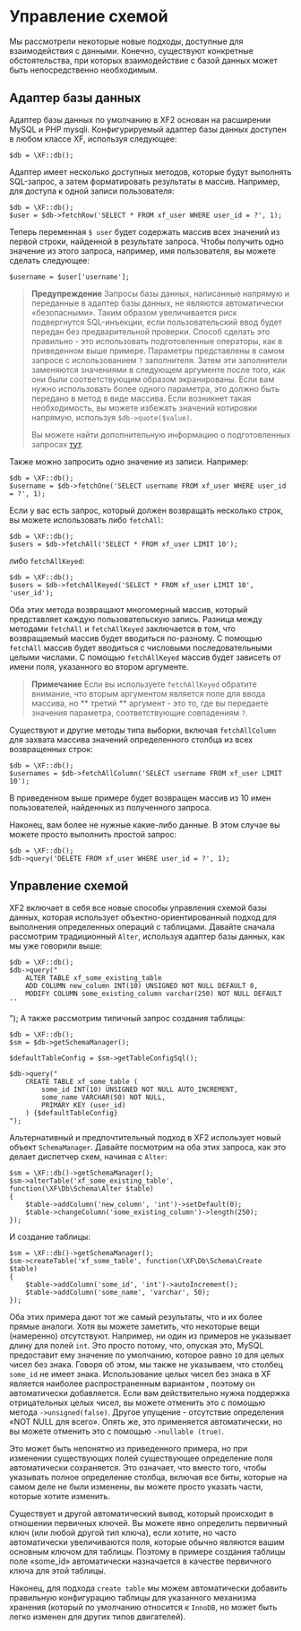 
# <a name="part0"></a>Управление схемой
Мы рассмотрели некоторые новые подходы, доступные для взаимодействия с данными. Конечно, существуют конкретные обстоятельства, при которых взаимодействие с базой данных может быть непосредственно необходимым.

## <a name="part1"></a>Адаптер базы данных
Адаптер базы данных по умолчанию в XF2 основан на расширении MySQL и PHP mysqli. Конфигурируемый адаптер базы данных доступен в любом классе XF, используя следующее:

    $db = \XF::db();
Адаптер имеет несколько доступных методов, которые будут выполнять SQL-запрос, а затем форматировать результаты в массив. Например, для доступа к одной записи пользователя:

    $db = \XF::db();
    $user = $db->fetchRow('SELECT * FROM xf_user WHERE user_id = ?', 1);
Теперь переменная `$ user` будет содержать массив всех значений из первой строки, найденной в результате запроса. Чтобы получить одно значение из этого запроса, например, имя пользователя, вы можете сделать следующее:

    $username = $user['username'];

> **Предупреждение**
> Запросы базы данных, написанные напрямую и переданные в адаптер базы данных, не являются автоматически «безопасными». Таким образом увеличивается риск подвергнутся SQL-инъекции, если пользовательский ввод будет передан без предварительной проверки. Способ сделать это правильно - это использовать подготовленные операторы, как в приведенном выше примере. Параметры представлены в самом запросе с использованием `?` заполнителя. Затем эти заполнители заменяются значениями в следующем аргументе после того, как они были соответствующим образом экранированы. Если вам нужно использовать более одного параметра, это должно быть передано в метод в виде массива. Если возникнет такая необходимость, вы можете избежать значений котировки напрямую, используя `$db->quote($value)`.
>
> Вы можете найти дополнительную информацию о подготовленных запросах [тут](http://php.net/manual/ru/mysqli.quickstart.prepared-statements.php).

Также можно запросить одно значение из записи. Например:

    $db = \XF::db();
    $username = $db->fetchOne('SELECT username FROM xf_user WHERE user_id = ?', 1);
Если у вас есть запрос, который должен возвращать несколько строк, вы можете использовать либо `fetchAll`:

    $db = \XF::db();
    $users = $db->fetchAll('SELECT * FROM xf_user LIMIT 10');
либо  `fetchAllKeyed`:

    $db = \XF::db();
    $users = $db->fetchAllKeyed('SELECT * FROM xf_user LIMIT 10', 'user_id');
Оба этих метода возвращают многомерный массив, который представляет каждую пользовательскую запись. Разница между методами `fetchAll` и `fetchAllKeyed` заключается в том, что возвращаемый массив будет вводиться по-разному. С помощью `fetchAll` массив будет вводиться с числовыми последовательными целыми числами. С помощью `fetchAllKeyed` массив будет зависеть от имени поля, указанного во втором аргументе.

> **Примечание**
> Если вы используете `fetchAllKeyed` обратите внимание, что вторым аргументом является поле для ввода массива, но ** третий ** аргумент - это то, где вы передаете значения параметра, соответствующие совпадениям `?`.

Существуют и другие методы типа выборки, включая `fetchAllColumn` для захвата массива значений определенного столбца из всех возвращенных строк:

    $db = \XF::db();
    $usernames = $db->fetchAllColumn('SELECT username FROM xf_user LIMIT 10');
В приведенном выше примере будет возвращен массив из 10 имен пользователей, найденных из полученного запроса.

Наконец, вам более не нужные какие-либо данные. В этом случае вы можете просто выполнить простой запрос:

    $db = \XF::db();
    $db->query('DELETE FROM xf_user WHERE user_id = ?', 1);
## <a name="part2"></a>Управление схемой
XF2 включает в себя все новые способы управления схемой базы данных, которая использует объектно-ориентированный подход для выполнения определенных операций с таблицами. Давайте сначала рассмотрим традиционный `Alter`, используя адаптер базы данных, как мы уже говорили выше:

    $db = \XF::db();
    $db->query("
        ALTER TABLE xf_some_existing_table
        ADD COLUMN new_column INT(10) UNSIGNED NOT NULL DEFAULT 0,
        MODIFY COLUMN some_existing_column varchar(250) NOT NULL DEFAULT ''
");
А также рассмотрим типичный запрос создания таблицы:

    $db = \XF::db();
    $sm = $db->getSchemaManager();

    $defaultTableConfig = $sm->getTableConfigSql();

    $db->query("
        CREATE TABLE xf_some_table (
            some_id INT(10) UNSIGNED NOT NULL AUTO_INCREMENT,
            some_name VARCHAR(50) NOT NULL,
            PRIMARY KEY (user_id)
        ) {$defaultTableConfig}
    ");
Альтернативный и предпочтительный подход в XF2 использует новый объект `SchemaManager`. Давайте посмотрим на оба этих запроса, как это делает диспетчер схем, начиная с `Alter`:

    $sm = \XF::db()->getSchemaManager();
    $sm->alterTable('xf_some_existing_table',     function(\XF\Db\Schema\Alter $table)
    {
        $table->addColumn('new_column', 'int')->setDefault(0);
        $table->changeColumn('some_existing_column')->length(250);
    });
И создание таблицы:

    $sm = \XF::db()->getSchemaManager();
    $sm->createTable('xf_some_table', function(\XF\Db\Schema\Create $table)
    {
        $table->addColumn('some_id', 'int')->autoIncrement();
        $table->addColumn('some_name', 'varchar', 50);
    });

Оба этих примера дают тот же самый результаты, что и их более прямые аналоги. Хотя вы можете заметить, что некоторые вещи (намеренно) отсутствуют. Например, ни один из примеров не указывает длину для полей `int`. Это просто потому, что, опуская это, MySQL предоставит ему значение по умолчанию, которое равно `10` для целых чисел без знака. Говоря об этом, мы также не указываем, что столбец `some_id` не имеет знака. Использование целых чисел без знака в XF является наиболее распространенным вариантом , поэтому он автоматически добавляется. Если вам действительно нужна поддержка отрицательных целых чисел, вы можете отменить это с помощью метода `->unsigned(false)`. Другое упущение - отсутствие определения «NOT NULL для всего». Опять же, это применяется автоматически, но вы можете отменить это с помощью `->nullable (true)`.

Это может быть непонятно из приведенного примера, но при изменении существующих полей существующее определение поля автоматически сохраняется. Это означает, что вместо того, чтобы указывать полное определение столбца, включая все биты, которые на самом деле не были изменены, вы можете просто указать части, которые хотите изменить.

Существует и другой автоматический вывод, который происходит в отношении первичных ключей. Вы можете явно определить первичный ключ (или любой другой тип ключа), если хотите, но часто автоматически увеличиваются поля, которые обычно являются вашим основным ключом для таблицы. Поэтому в примере создания таблицы поле «some_id» автоматически назначается в качестве первичного ключа для этой таблицы.

Наконец, для подхода `create table` мы можем автоматически добавить правильную конфигурацию таблицы для указанного механизма хранения (который по умолчанию относится к `InnoDB`, но может быть легко изменен для других типов двигателей).
